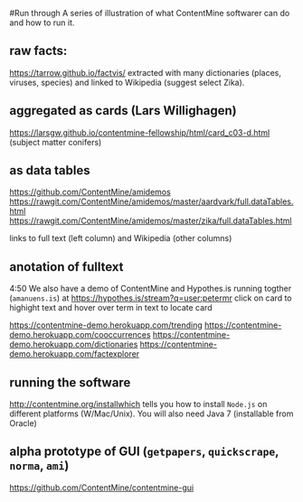 #Run through
A series of illustration of what ContentMine softwarer can do and how to run it.

## raw facts:
https://tarrow.github.io/factvis/ extracted with many dictionaries (places, viruses, species) and linked to Wikipedia
(suggest select Zika). 

## aggregated as cards (Lars Willighagen)
https://larsgw.github.io/contentmine-fellowship/html/card_c03-d.html
(subject matter conifers)

## as data tables
https://github.com/ContentMine/amidemos
https://rawgit.com/ContentMine/amidemos/master/aardvark/full.dataTables.html
https://rawgit.com/ContentMine/amidemos/master/zika/full.dataTables.html

links to full text (left column) and Wikipedia (other columns)

## anotation of fulltext 
4:50 We also have a demo of ContentMine and Hypothes.is running togther (`amanuens.is`) at
https://hypothes.is/stream?q=user:petermr
click on card to highight text and hover over term in text to locate card


https://contentmine-demo.herokuapp.com/trending
https://contentmine-demo.herokuapp.com/cooccurrences
https://contentmine-demo.herokuapp.com/dictionaries
https://contentmine-demo.herokuapp.com/factexplorer

## running the software
http://contentmine.org/installwhich tells you how to install `Node.js` on different platforms (W/Mac/Unix). 
You will also need Java 7 (installable from Oracle)

## alpha prototype of GUI (`getpapers`, `quickscrape`, `norma`, `ami`)
https://github.com/ContentMine/contentmine-gui

